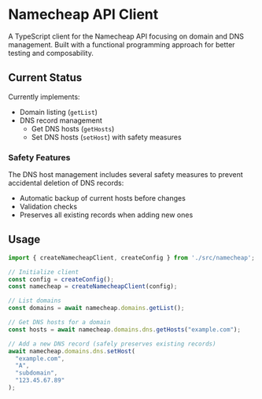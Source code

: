 # Namecheap API Client

A TypeScript client for the Namecheap API focusing on domain and DNS management. Built with a functional programming approach for better testing and composability.

## Current Status

Currently implements:
- Domain listing (`getList`)
- DNS record management
  - Get DNS hosts (`getHosts`)
  - Set DNS hosts (`setHost`) with safety measures

### Safety Features
The DNS host management includes several safety measures to prevent accidental deletion of DNS records:
- Automatic backup of current hosts before changes
- Validation checks
- Preserves all existing records when adding new ones

## Usage

```typescript
import { createNamecheapClient, createConfig } from './src/namecheap';

// Initialize client
const config = createConfig();
const namecheap = createNamecheapClient(config);

// List domains
const domains = await namecheap.domains.getList();

// Get DNS hosts for a domain
const hosts = await namecheap.domains.dns.getHosts("example.com");

// Add a new DNS record (safely preserves existing records)
await namecheap.domains.dns.setHost(
  "example.com",
  "A",
  "subdomain",
  "123.45.67.89"
);
